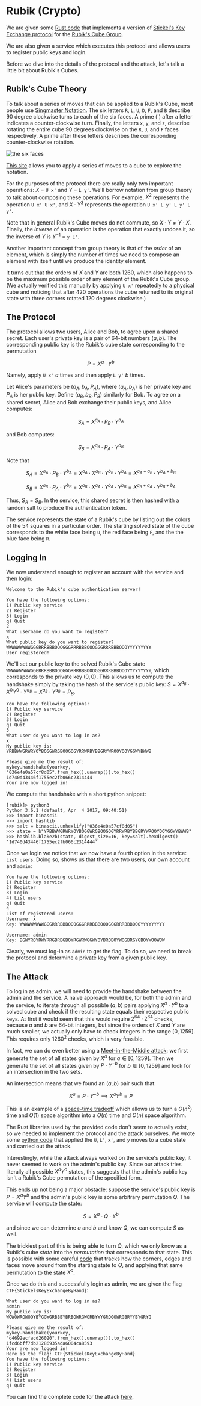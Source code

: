 # Rubik (Crypto)

We are given some [Rust code](handshake.rs) that implements a version of [Stickel's Key Exchange protocol](https://en.wikipedia.org/wiki/Non-commutative_cryptography#Stickel.E2.80.99s_key_exchange_protocol) for the [Rubik's Cube Group](https://en.wikipedia.org/wiki/Rubik%27s_Cube_group).

We are also given a service which executes this protocol and allows users to register public keys and login.

Before we dive into the details of the protocol and the attack, let's talk a little bit about Rubik's Cubes.

## Rubik's Cube Theory

To talk about a series of moves that can be applied to a Rubik's Cube, most people use [Singmaster Notation](https://en.wikipedia.org/wiki/Rubik%27s_Cube#Move_notation). The six letters `R`, `L`, `U`, `D`, `F`, and `B` describe 90 degree clockwise turns to each of the six faces. A prime (') after a letter indicates a counter-clockwise turn. Finally, the letters `x`, `y`, and `z`, describe rotating the entire cube 90 degrees clockwise on the `R`, `U`, and `F` faces respectively. A prime after these letters describes the corresponding counter-clockwise rotation.

![the six faces](images/singmaster.jpg)

[This site](https://ruwix.com/the-rubiks-cube/notation/) allows you to apply a series of moves to a cube to explore the notation.

For the purposes of the protocol there are really only two important operations: $`X`$ = `U x'` and $`Y`$ = `L y'`. We'll borrow notation from group theory to talk about composing these operations. For example, $`X^2`$ represents the operation `U x' U x'`, and $`X \cdot Y^3`$ represents the operation `U x' L y' L y' L y'`.

Note that in general Rubik's Cube moves do not commute, so $`X \cdot Y \neq Y \cdot X`$. Finally, the _inverse_ of an operation is the operation that exactly undoes it, so the inverse of $`Y`$ is $`Y^{-1}`$ = `y L'`.

Another important concept from group theory is that of the _order_ of an element, which is simply the number of times we need to compose an element with itself until we produce the identity element.

It turns out that the orders of $`X`$ and $`Y`$ are both 1260, which also happens to be the maximum possible order of any element of the Rubik's Cube group. (We actually verified this manually by applying `U x'` repeatedly to a physical cube and noticing that after 420 operations the cube returned to its original state with three corners rotated 120 degrees clockwise.)

## The Protocol

The protocol allows two users, Alice and Bob, to agree upon a shared secret. Each user's private key is a pair of 64-bit numbers $`(a, b)`$. The corresponding public key is the Rubik's cube state corresponding to the permutation
```math
P = X^a  \cdot Y^b
```

Namely, apply `U x'` $`a`$ times and then apply `L y'` $`b`$ times.

Let Alice's parameters be $`(a_A, b_A, P_A)`$, where $`(a_A, b_A)`$ is her private key and $`P_A`$ is her public key. Define $`(a_B, b_B, P_B)`$ similarly for Bob. To agree on a shared secret, Alice and Bob exchange their public keys, and Alice computes:
```math
S_A = X^{a_A}  \cdot P_B \cdot Y^{b_A}
```

and Bob computes:

```math
S_B = X^{a_B}  \cdot P_A \cdot Y^{b_B}
```
Note that

```math
S_A = X^{a_A}  \cdot P_B \cdot Y^{b_A} = X^{a_A}  \cdot X^{a_B}  \cdot Y^{b_B} \cdot Y^{b_A} = X^{a_A + a_B} \cdot Y^{b_A + b_B} 
```
```math
S_B = X^{a_B}  \cdot P_A \cdot Y^{b_B} = X^{a_B}  \cdot X^{a_A}  \cdot Y^{b_A} \cdot Y^{b_B} = X^{a_B + a_A} \cdot Y^{b_B + b_A}
```

Thus, $`S_A = S_B`$. In the service, this shared secret is then hashed with a random salt to produce the authentication token.

The service represents the state of a Rubik's cube by listing out the colors of the 54 squares in a particular order. The starting solved state of the cube corresponds to the white face being `U`, the red face being `F`, and the the blue face being `R`.

## Logging In

We now understand enough to register an account with the service and then login:

```
Welcome to the Rubik's cube authentication server!

You have the following options:
1) Public key service
2) Register
3) Login
q) Quit
2
What username do you want to register?
x
What public key do you want to register?
WWWWWWWWWGGGRRRBBBOOOGGGRRRBBBOOOGGGRRRBBBOOOYYYYYYYYY
User registered!
```
We'll set our public key to the solved Rubik's Cube state `WWWWWWWWWGGGRRRBBBOOOGGGRRRBBBOOOGGGRRRBBBOOOYYYYYYYYY`, which corresponds to the private key $`(0,0)`$. This allows us to compute the handshake simply by taking the hash of the service's public key: $`S = X^{a_B} \cdot X^0Y^0 \cdot Y^{a_B} = X^{a_B} \cdot Y^{a_B} = P_B`$.

```
You have the following options:
1) Public key service
2) Register
3) Login
q) Quit
3
What user do you want to log in as?
x
My public key is:
YRBBWWGRWRYOYBOGGWRGBOOGOGYRRWRBYBBGRYWROOYOOYGGWYBWWB

Please give me the result of:
mykey.handshake(yourkey, "036e4e0a57cf8d05".from_hex().unwrap()).to_hex()
1d740d43446f1755ec2fb066c2314444
Your are now logged in!
```
We compute the handshake with a short python snippet:
```
[rubik]> python3
Python 3.6.1 (default, Apr  4 2017, 09:40:51)
>>> import binascii
>>> import hashlib
>>> salt = binascii.unhexlify("036e4e0a57cf8d05")
>>> state = b"YRBBWWGRWRYOYBOGGWRGBOOGOGYRRWRBYBBGRYWROOYOOYGGWYBWWB"
>>> hashlib.blake2b(state, digest_size=16, key=salt).hexdigest()
'1d740d43446f1755ec2fb066c2314444'
```
Once we login we notice that we now have a fourth option in the service: `List users`. Doing so, shows us that there are two users, our own account and `admin`:
```
You have the following options:
1) Public key service
2) Register
3) Login
4) List users
q) Quit
4
List of registered users:
Username: x
Key: WWWWWWWWWGGGRRRBBBOOOGGGRRRBBBOOOGGGRRRBBBOOOYYYYYYYYY

Username: admin
Key: BGWYROYRWYRRGBRBGBOYRGWRWGGWYOYBROBOYWOGBRGYGBOYWOOWBW
```

Clearly, we must log-in as `admin` to get the flag. To do so, we need to break the protocol and determine a private key from a given public key.

## The Attack

To log in as admin, we will need to provide the handshake between the admin and the service. A naive approach would be, for both the admin and the service, to iterate through all possible $`(a, b)`$ pairs applying $`X^a \cdot Y^b`$ to a solved cube and check if the resulting state equals their respective public keys. At first it would seem that this would require $`2^{64} \cdot 2^{64}`$ checks, because $`a`$ and $`b`$ are 64-bit integers, but since the orders of $`X`$ and $`Y`$ are much smaller, we actually only have to check integers in the range $`[0, 1259]`$. This requires only $`1260^2`$ checks, which is very feasible.

In fact, we can do even better using a [Meet-in-the-Middle attack](https://en.wikipedia.org/wiki/Meet-in-the-middle_attack): we first generate the set of all states given by $`X^a`$ for $`a \in [0, 1259]`$. Then we generate the set of all states given by $`P \cdot Y^{-b}`$ for $`b \in [0, 1259]`$ and look for an intersection in the two sets.

An intersection means that we found an $`(a,b)`$ pair such that:

```math
X^a = P \cdot Y^{-b} \implies X^a Y^b = P
```
This is an example of a [space-time tradeoff](https://en.wikipedia.org/wiki/Space%E2%80%93time_tradeoff) which allows us to turn a $`O(n^2)`$ time and $`O(1)`$ space algorithm into a $`O(n)`$ time and $`O(n)`$ space algorithm.

The Rust libraries used by the provided code don't seem to actually exist, so we needed to implement the protocol and the attack ourselves. We wrote some [python code](meet_middle.py#L5) that applied the `U`, `L'`, `x'`, and `y` moves to a cube state and carried out the attack.

Interestingly, while the attack always worked on the service's public key, it never seemed to work on the admin's public key. Since our attack tries literally all possible $`X^a Y^b`$ states, this suggests that the admin's public key isn't a Rubik's Cube permutation of the specified form.

This ends up not being a major obstacle: suppose the service's public key is $`P = X^a Y^b`$ and the admin's public key is some arbitrary permutation $`Q`$. The service will compute the state:

```math
S = X^a \cdot Q \cdot Y^b
```

and since we can determine $`a`$ and $`b`$ and know $`Q`$, we can compute $`S`$ as well.

The trickiest part of this is being able to turn $`Q`$, which we only know as a Rubik's cube _state_ into the _permutation_ that corresponds to that state. This is possible with some careful [code](meet_middle.py#L217) that tracks how the corners, edges and faces move around from the starting state to $`Q`$, and applying that same permutation to the state $`X^a`$.

Once we do this and successfully login as admin, we are given the flag `CTF{StickelsKeyExchangeByHand}`:

```
What user do you want to log in as?
admin
My public key is:
WOWOWROWOOYBYGGWGRBBBYBRBOWRGWORBYWYGROGOWRGBRYYBYGRYG

Please give me the result of:
mykey.handshake(yourkey, "d4692ecfacd26020".from_hex().unwrap()).to_hex()
1fcd6bff7db21286935ada6004ca8593
Your are now logged in!
Here is the flag: CTF{StickelsKeyExchangeByHand}
You have the following options:
1) Public key service
2) Register
3) Login
4) List users
q) Quit
```

You can find the complete code for the attack [here](meet_middle.py).
